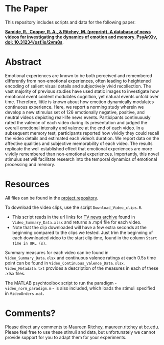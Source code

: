 # The Paper
This repository includes scripts and data for the following paper:

[**Samide, R., Cooper, R. A., & Ritchey, M. (preprint). A database of news videos for investigating the dynamics of emotion and memory. PsyArXiv, doi: 10.31234/osf.io/2vm8s**](https://psyarxiv.com/2vm8s/).

# Abstract
Emotional experiences are known to be both perceived and remembered differently from non-emotional experiences, often leading to heightened encoding of salient visual details and subjectively vivid recollection. The vast majority of previous studies have used static images to investigate how emotional event content modulates cognition, yet natural events unfold over time. Therefore, little is known about how emotion dynamically modulates continuous experience. Here, we report a norming study wherein we develop a new stimulus set of 126 emotionally negative, positive, and neutral videos depicting real-life news events. Participants continuously rated the valence of each video during its presentation and judged the overall emotional intensity and valence at the end of each video. In a subsequent memory test, participants reported how vividly they could recall the video details and estimated each video’s duration. We report data on the affective qualities and subjective memorability of each video. The results replicate the well established effect that emotional experiences are more vividly remembered than non-emotional experiences. Importantly, this novel stimulus set will facilitate research into the temporal dynamics of emotional processing and memory.

# Resources
All files can be found in the [project repository](https://github.com/memobc/paper-videonorming).

To download the video clips, use the script `Download_Video_clips.R`.
- This script reads in the url links for [TV news archive](https://archive.org/details/tv) found in `Video_Summary_Data.xlsx` and returns a .mp4 file for each video.
- Note that the clip downloaded will have a few extra seconds at the beginning compared to the clips we tested. Just trim the beginning of each downloaded video to the start clip time, found in the column `Start Time in URL (s)`.

Summary measures for each video can be found in `Video_Summary_Data.xlsx` and continuous valence ratings at each 0.5s time point can be found in `Video_Continuous_Valence_Data.xlsx`. `Video_Metadata.txt` provides a description of the measures in each of these .xlsx files.

The MATLAB psychtoolbox script to run the paradigm - `video_norm_paradigm.m` - is also included, which loads the stimuli specified in `VideoOrders.mat`.

# Comments?
Please direct any comments to Maureen Ritchey, maureen.ritchey at bc.edu. Please feel free to use these stimuli and data, but unfortunately we cannot provide support for you to adapt them for your experiments.
